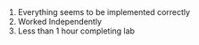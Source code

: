 ## 
1. Everything seems to be implemented correctly
2. Worked Independently
3. Less than 1 hour completing lab
